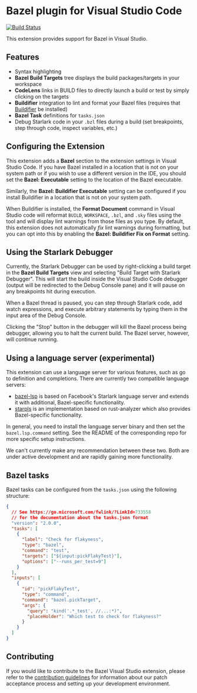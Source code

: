 # Bazel plugin for Visual Studio Code

[![Build Status](https://badge.buildkite.com/ecab448484315779ec28a95f8501b7f77a9a2abfc787037d5e.svg?branch=master)](https://buildkite.com/bazel/vscode-bazel-vs-bazel)

This extension provides support for Bazel in Visual Studio.

## Features

- Syntax highlighting
- **Bazel Build Targets** tree displays the build packages/targets in your
  workspace
- **CodeLens** links in BUILD files to directly launch a build or test by simply
  clicking on the targets
- **Buildifier** integration to lint and format your Bazel files (requires that
  [Buildifier](https://github.com/bazelbuild/buildtools/releases) be installed)
- **Bazel Task** definitions for `tasks.json`
- Debug Starlark code in your `.bzl` files during a build (set breakpoints, step
  through code, inspect variables, etc.)

## Configuring the Extension

This extension adds a **Bazel** section to the extension settings in Visual
Studio Code. If you have Bazel installed in a location that is not on your
system path or if you wish to use a different version in the IDE, you should
set the **Bazel: Executable** setting to the location of the Bazel executable.

Similarly, the **Bazel: Buildifier Executable** setting can be configured if
you install Buildifier in a location that is not on your system path.

When Buildifier is installed, the **Format Document** command in Visual Studio
code will reformat `BUILD`, `WORKSPACE`, `.bzl`, and `.sky` files using the
tool and will display lint warnings from those files as you type. By default,
this extension does not automatically _fix_ lint warnings during formatting,
but you can opt into this by enabling the **Bazel: Buildifier Fix on Format**
setting.

## Using the Starlark Debugger

Currently, the Starlark Debugger can be used by right-clicking a build target in
the **Bazel Build Targets** view and selecting "Build Target with Starlark
Debugger". This will start the build inside the Visual Studio Code debugger
(output will be redirected to the Debug Console pane) and it will pause on any
breakpoints hit during execution.

When a Bazel thread is paused, you can step through Starlark code, add watch
expressions, and execute arbitrary statements by typing them in the input area
of the Debug Console.

Clicking the "Stop" button in the debugger will kill the Bazel process being
debugger, allowing you to halt the current build. The Bazel server, however,
will continue running.

## Using a language server (experimental)

This extension can use a language server for various features, such as go to definition and completions. There are currently two compatible language servers:

- [bazel-lsp](https://github.com/cameron-martin/bazel-lsp) is based on Facebook's Starlark language server and extends it with additional, Bazel-specific functionality.
- [starpls](https://github.com/withered-magic/starpls) is an implementation based on rust-analyzer which also provides Bazel-specific functionality.

In general, you need to install the language server binary and then set the `bazel.lsp.command` setting. See the README of the corresponding repo for more specific setup instructions.

We can't currently make any recommendation between these two. Both are under active development and are rapidly gaining more functionality.

## Bazel tasks

Bazel tasks can be configured from the `tasks.json` using the following structure:

```json
{
  // See https://go.microsoft.com/fwlink/?LinkId=733558
  // for the documentation about the tasks.json format
  "version": "2.0.0",
  "tasks": [
    {
      "label": "Check for flakyness",
      "type": "bazel",
      "command": "test",
      "targets": ["${input:pickFlakyTest}"],
      "options": ["--runs_per_test=9"]
    }
  ],
  "inputs": [
    {
      "id": "pickFlakyTest",
      "type": "command",
      "command": "bazel.pickTarget",
      "args": {
        "query": "kind('.*_test', //...:*)",
        "placeHolder": "Which test to check for flakyness?"
      }
    }
  ]
}
```

## Contributing

If you would like to contribute to the Bazel Visual Studio extension, please
refer to the [contribution guidelines](CONTRIBUTING.md) for information about
our patch acceptance process and setting up your development environment.
